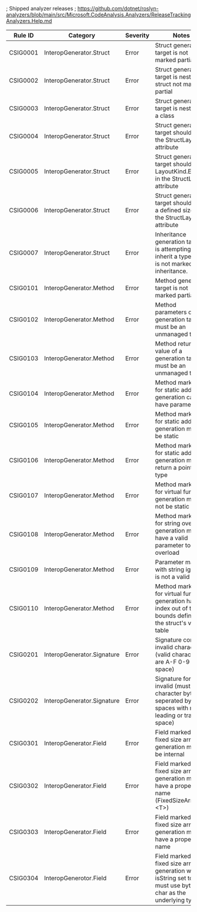 ﻿; Shipped analyzer releases
; https://github.com/dotnet/roslyn-analyzers/blob/main/src/Microsoft.CodeAnalysis.Analyzers/ReleaseTrackingAnalyzers.Help.md

| Rule ID  | Category                   | Severity | Notes                                                                                                               |
|----------|----------------------------|----------|---------------------------------------------------------------------------------------------------------------------|
| CSIG0001 | InteropGenerator.Struct    | Error    | Struct generation target is not marked partial                                                                      |
| CSIG0002 | InteropGenerator.Struct    | Error    | Struct generation target is nested in struct not marked partial                                                     |
| CSIG0003 | InteropGenerator.Struct    | Error    | Struct generation target is nested in a class                                                                       |
| CSIG0004 | InteropGenerator.Struct    | Error    | Struct generation target should use the StructLayout attribute                                                      |
| CSIG0005 | InteropGenerator.Struct    | Error    | Struct generation target should use LayoutKind.Explicit in the StructLayout attribute                               |
| CSIG0006 | InteropGenerator.Struct    | Error    | Struct generation target should have a defined size in the StructLayout attribute                                   |
| CSIG0007 | InteropGenerator.Struct    | Error    | Inheritance generation target is attempting to inherit a type that is not marked for inheritance.                   |
| CSIG0101 | InteropGenerator.Method    | Error    | Method generation target is not marked partial                                                                      |
| CSIG0102 | InteropGenerator.Method    | Error    | Method parameters of generation targets must be an unmanaged type                                                   |
| CSIG0103 | InteropGenerator.Method    | Error    | Method return value of a generation target must be an unmanaged type                                                |
| CSIG0104 | InteropGenerator.Method    | Error    | Method marked for static address generation cannot have parameters                                                  |
| CSIG0105 | InteropGenerator.Method    | Error    | Method marked for static address generation must be static                                                          |
| CSIG0106 | InteropGenerator.Method    | Error    | Method marked for static address generation must return a pointer type                                              |
| CSIG0107 | InteropGenerator.Method    | Error    | Method marked for virtual function generation must not be static                                                    |
| CSIG0108 | InteropGenerator.Method    | Error    | Method marked for string overload generation must have a valid parameter to overload                                |
| CSIG0109 | InteropGenerator.Method    | Error    | Parameter marked with string ignore is not a valid type                                                             |
| CSIG0110 | InteropGenerator.Method    | Error    | Method marked for virtual function generation has an index out of the bounds defined by the struct's virtual table  |
| CSIG0201 | InteropGenerator.Signature | Error    | Signature contains invalid characters (valid characters are A-F 0-9 ? and space)                                    |
| CSIG0202 | InteropGenerator.Signature | Error    | Signature format is invalid (must be 2 character bytes seperated by spaces with no leading or trailing space)       |
| CSIG0301 | InteropGenerator.Field     | Error    | Field marked for fixed size array generation must be internal                                                       |
| CSIG0302 | InteropGenerator.Field     | Error    | Field marked for fixed size array generation must have a proper type name (FixedSizeArray#\<T>)                     |
| CSIG0303 | InteropGenerator.Field     | Error    | Field marked for fixed size array generation must have a proper filed name                                          |
| CSIG0304 | InteropGenerotor.Field     | Error    | Field marked for fixed size array generation with isString set to true must use byte or char as the underlying type |